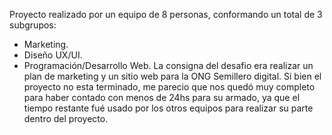 Proyecto realizado por un equipo de 8 personas, conformando un total de 3 subgrupos:
- Marketing.
- Diseño UX/UI.
- Programación/Desarrollo Web.
La consigna del desafio era realizar un plan de marketing y un sitio web para la ONG Semillero digital. Si bien el proyecto no esta terminado, me parecio que nos quedó muy completo para haber contado con menos de 24hs para su armado, ya que el tiempo restante fué usado por los otros equipos para realizar su parte dentro del proyecto.